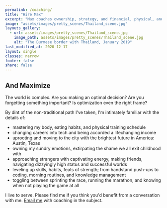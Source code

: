```yaml
---
permalink: /coaching/
title: "Hire Max"
excerpt: "Max coaches ownership, strategy, and financial, physical, and emotional wellbeing."
image: "assets/images/pretty_scenes/Thailand_scene.jpg"
layouts_gallery:
  - url: assets/images/pretty_scenes/Thailand_scene.jpg
    image_path: assets/images/pretty_scenes/Thailand_scene.jpg
    alt: "The Burmese border with Thailand, January 2019"
last_modified_at: 2020-12-17
layout: single
classes: narrow
footer: false
share: false
---
```


## And Maximize

The world is complex. Are you making an optimal decision? Are you forgetting something important? Is optimization even the right frame?

By dint of the non-traditional path I've taken, I'm intimately familiar with the details of:

- mastering my body, eating habits, and physical training schedule
- changing careers into tech and being accorded a lifechanging income
- uprooting and moving to the city with the brightest future in America: Austin, Texas
- owning my sundry emotions, extirpating the shame we all exit childhood with
- approaching strangers with captivating energy, making friends, navigating dizzyingly high status and successful worlds
- leveling up skills, habits, feats of strength; from handstand push-ups to coding, morning routines, and knowledge management
- toggling between sprinting the race, running the marathon, and knowing when not playing the game at all

I live to serve. Please find me if you think you'd benefit from a conversation with me.
<a href="mailto:maxim.efremov@gmail.com?subject=Coaching">Email me</a> with coaching in the subject.
